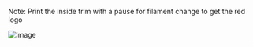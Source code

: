 Note: Print the inside trim with a pause for filament change to get the red logo

![image](https://user-images.githubusercontent.com/37383368/147126683-73154367-7062-472e-9e56-8c9978af204c.png)
